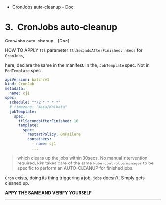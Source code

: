 - CronJobs auto-cleanup - Doc


# 3.  CronJobs auto-cleanup
CronJobs auto-cleanup - [Doc]

HOW TO APPLY `ttl` parameter `ttlSecondsAfterFinished: nSecs` for `CronJobs`,

here, declare the same in the manifest. In the, `JobTemplate` spec. Not in `PodTemplate` spec

```yaml
apiVersion: batch/v1
kind: CronJob
metadata:
  name: cj1
spec:
  schedule: "*/2 * * * *"
  # timezone: "Asia/Kolkata"
  jobTemplate:
    spec:
      ttlSecondsAfterFinished: 10
      template:
        spec:
          restartPolicy: OnFailure
          containers:
            - name: cj1
            ...
```

>which cleans up the jobs within 30secs. No manual intervention required, k8s takes care of the same `kube-controllermanager` to be specific to perform an AUTO-CLEANUP for finished jobs.

`Cron` exists, doing its thing triggering a job, `jobs` doesn't. Simply gets cleaned up.

**APPY THE SAME AND VERIFY YOURSELF**

---
